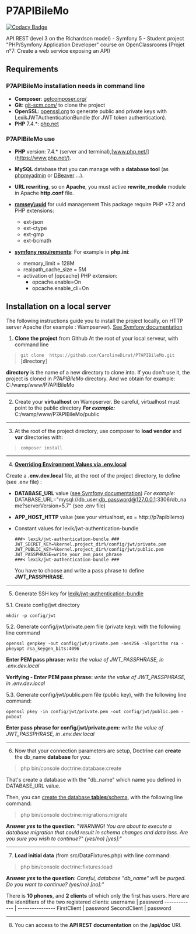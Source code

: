 # P7APIBileMo

[![Codacy Badge](https://api.codacy.com/project/badge/Grade/03e69ed939f34f3190133629f48d7255)](https://app.codacy.com/gh/CarolineDirat/P7APIBileMo?utm_source=github.com&utm_medium=referral&utm_content=CarolineDirat/P7APIBileMo&utm_campaign=Badge_Grade_Settings)

API REST (level 3 on the Richardson model) - Symfony 5 - Student project
"PHP/Symfony Application Developer" course on OpenClassrooms (Projet n°7: Create a web service exposing an API)

## Requirements

### P7APIBileMo installation needs in command line
  - **Composer**: [getcomposer.org/](https://getcomposer.org/)
  - **Git**: [git-scm.com/](https://git-scm.com/) to clone the project
  - **OpenSSL**: [openssl.org](https://www.openssl.org/) to generate public and private keys with LexikJWTAuthenticationBundle (for JWT token authentication).
  - **PHP** 7.4.*: [php.net](https://www.php.net/)

### P7APIBileMo use

  - **PHP** version: 7.4.* (server and terminal),[www.php.net/](https://www.php.net/).

  - **MySQL** database that you can manage with a **database tool** (as [phpmyadmin](https://www.phpmyadmin.net/) or [DBeaver](https://dbeaver.io/) ...).

  - **URL rewriting**, so on **Apache**, you must active **rewrite_module** module in Apache **http.conf** file.

  - **[ramsey\uuid](https://github.com/ramsey/uuid)** for uuid management
  This package require PHP +7.2 and PHP extensions:
    - ext-json
    - ext-ctype
    - ext-gmp
    - ext-bcmath

  - **[symfony requirements](https://symfony.com/doc/current/setup.html#technical-requirements)**:
  For example in **php.ini**:
    - memory_limit = 128M
    - realpath_cache_size = 5M
    - activation of [opcache] PHP extension:
      - opcache.enable=On
      - opcache.enable_cli=On

## Installation on a local server

The following instructions guide you to install the project locally, on HTTP server Apache (for example : Wampserver). [See Symfony documentation](https://symfony.com/doc/current/setup.html#setting-up-an-existing-symfony-project) 

1. **Clone the project** from Github 
   At the root of your local serveur, with command line
> `git clone  https://github.com/CarolineDirat/P7APIBileMo.git` [**directory**]

**directory** is the name of a new directory to clone into. 
If you don't use it, the project is cloned in *P7APIBileMo* directory. And we obtain for example: C:/wamp/www/P7APIBileMo

--------
2. Create your **virtualhost** on Wampserver.
Be careful, virtualhost must point to the public directory
**_For example:_** C:/wamp/www/P7APIBileMo/public

--------
3. At the root of the project directory, use composer to **load vendor** and **var** directories with:
> `composer install`
   
--------
4. **[Overriding Environment Values via .env.local](https://symfony.com/doc/current/configuration.html#overriding-environment-values-via-env-local)**

Create a **.env.dev.local** file, at the root of the project directory, to define (see .env file) :
- **DATABASE_URL** value ([see Symfony documentation](https://symfony.com/doc/current/doctrine.html#configuring-the-database))
_For example:_
DATABASE_URL="mysql://db_user:db_password@127.0.0.1:3306/db_name?serverVersion=5.7" (see .env file)

- **APP_HOST_HTTP** value (see your virtualhost, ex = http://p7apibilemo)

- Constant values for lexik/jwt-authentication-bundle
  ````
  ###> lexik/jwt-authentication-bundle ###
  JWT_SECRET_KEY=%kernel.project_dir%/config/jwt/private.pem
  JWT_PUBLIC_KEY=%kernel.project_dir%/config/jwt/public.pem
  JWT_PASSPHRASE=write_your_own_pass_phrase
  ###< lexik/jwt-authentication-bundle ###
  ````
  You have to choose and write a pass phrase to define **JWT_PASSPHRASE**.
  
--------
5. Generate SSH key for [lexik/jwt-authentication-bundle](https://github.com/lexik/LexikJWTAuthenticationBundle/blob/master/Resources/doc/index.md#generate-the-ssh-keys)

5.1. Create config/jwt directory
````
mkdir -p config/jwt
````
5.2. Generate config/jwt/private.pem file (private key): with the following line command
````
openssl genpkey -out config/jwt/private.pem -aes256 -algorithm rsa -pkeyopt rsa_keygen_bits:4096
````
**Enter PEM pass phrase:** _write the value of JWT_PASSPHRASE, in .env.dev.local_

**Verifying - Enter PEM pass phrase:** _write the value of JWT_PASSPHRASE, in .env.dev.local_

5.3. Generate config/jwt/public.pem file (public key), with the following line command:
````
openssl pkey -in config/jwt/private.pem -out config/jwt/public.pem -pubout
````
**Enter pass phrase for config/jwt/private.pem:** _write the value of JWT_PASSPHRASE, in .env.dev.local_

--------
6. Now that your connection parameters are setup, Doctrine can **create** the db_name **database** for you:

> php bin/console doctrine:database:create

That's create a database with the "db_name" which name you defined in DATABASE_URL value.

Then, you can [create the database **tables**/schema](https://symfony.com/doc/current/doctrine.html#migrations-creating-the-database-tables-schema), with the following line command:
   
> php bin/console doctrine:migrations:migrate

**Answer _yes_ to the question**: "_WARNING! You are about to execute a database migration that could result in schema changes and data loss. Are you sure you wish to continue?" (yes/no) [yes]:_"

--------
7. **Load initial data** (from src/DataFixtures.php) with line command:
   
> php bin/console doctrine:fixtures:load

**Answer _yes_ to the question**: _Careful, database "db_name" will be purged. Do you want to continue? (yes/no) [no]:"_

There is **10 phones**, and **2 clients** of which only the first has users.
Here are the identifiers of the two registered clients:
  username      | password
  ------------- | ----------------
  FirstClient   | password 
  SecondClient  | password 

--------
8. You can access to the **API REST documentation** on the **/api/doc** URI.

